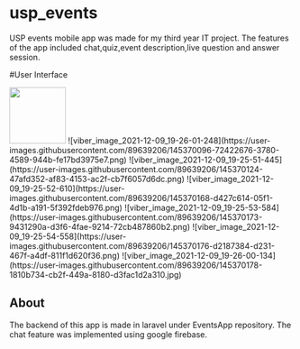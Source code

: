 # usp_events

USP events mobile app was made for my third year IT project. The features of the app included chat,quiz,event description,live question and answer session. 

#User Interface


<img src="https://user-images.githubusercontent.com/89639206/145370057-e91a6d24-b440-4d6a-9b04-24fc3d3c908f.png" width="100" height="100">
![viber_image_2021-12-09_19-26-01-248](https://user-images.githubusercontent.com/89639206/145370096-72422676-3780-4589-944b-fe17bd3975e7.png)
![viber_image_2021-12-09_19-25-51-445](https://user-images.githubusercontent.com/89639206/145370124-47afd352-af83-4153-ac2f-cb7f6057d6dc.png)
![viber_image_2021-12-09_19-25-52-610](https://user-images.githubusercontent.com/89639206/145370168-d427c614-05f1-4d1b-a191-5f392fdeb976.png)
![viber_image_2021-12-09_19-25-53-584](https://user-images.githubusercontent.com/89639206/145370173-9431290a-d3f6-4fae-9214-72cb487860b2.png)
![viber_image_2021-12-09_19-25-54-558](https://user-images.githubusercontent.com/89639206/145370176-d2187384-d231-467f-a4df-811f1d620f36.png)
![viber_image_2021-12-09_19-26-00-134](https://user-images.githubusercontent.com/89639206/145370178-1810b734-cb2f-449a-8180-d3fac1d2a310.jpg)

## About
The backend of this app is made in laravel under EventsApp repository. The chat feature was implemented using google firebase. 
